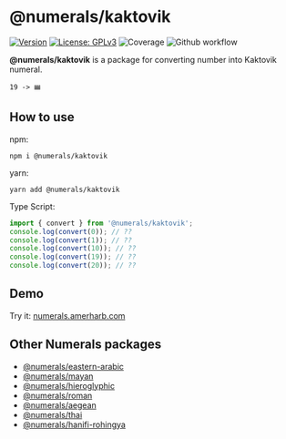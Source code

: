 # @numerals/kaktovik

[![Version](https://img.shields.io/badge/version-0.0.1-blue.svg)](https://github.com/amerharb/numerals/tree/kaktovik/version/0.0.1)
[![License: GPLv3](https://img.shields.io/badge/License-ISC-blue.svg)](https://opensource.org/licenses/ISC)
![Coverage](https://raw.githubusercontent.com/amerharb/numerals/kaktovik/version/0.0.1/packages/kaktovik/badges/coverage.svg)
![Github workflow](https://github.com/amerharb/numerals/actions/workflows/lint-test.yaml/badge.svg?branch=kaktovik/version/0.0.1)

**@numerals/kaktovik** is a package for converting number into Kaktovik numeral.

`19 -> 𝋳`

## How to use
npm:
```shell
npm i @numerals/kaktovik
```

yarn:
```shell
yarn add @numerals/kaktovik
```

Type Script:
```js
import { convert } from '@numerals/kaktovik';
console.log(convert(0)); // ??
console.log(convert(1)); // ??
console.log(convert(10)); // ??
console.log(convert(19)); // ??
console.log(convert(20)); // ??
```

## Demo
Try it: [numerals.amerharb.com](https://numerals.amerharb.com)

## Other Numerals packages
- [@numerals/eastern-arabic](https://www.npmjs.com/package/@numerals/eastern-arabic)
- [@numerals/mayan](https://www.npmjs.com/package/@numerals/mayan)
- [@numerals/hieroglyphic](https://www.npmjs.com/package/@numerals/hieroglyphic)
- [@numerals/roman](https://www.npmjs.com/package/@numerals/roman)
- [@numerals/aegean](https://www.npmjs.com/package/@numerals/aegean)
- [@numerals/thai](https://www.npmjs.com/package/@numerals/thai)
- [@numerals/hanifi-rohingya](https://www.npmjs.com/package/@numerals/hanifi-rohingya)
